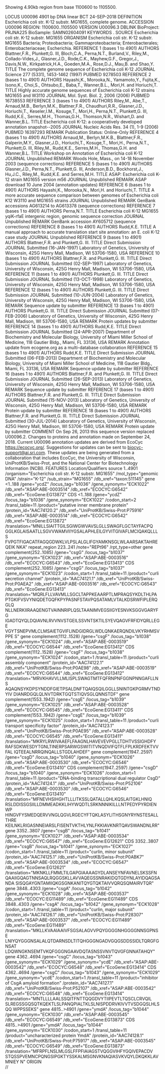 Showing 4.90kb region from base 1100600 to 1105500.

LOCUS       U00096                  4901 bp    DNA     linear   BCT 24-SEP-2018
DEFINITION  Escherichia coli str. K-12 substr. MG1655, complete genome.
ACCESSION   U00096 REGION: 1100600..1105500
VERSION     U00096.3
DBLINK      BioProject: PRJNA225
            BioSample: SAMN02604091
KEYWORDS    .
SOURCE      Escherichia coli str. K-12 substr. MG1655
  ORGANISM  Escherichia coli str. K-12 substr. MG1655
            Bacteria; Proteobacteria; Gammaproteobacteria; Enterobacterales;
            Enterobacteriaceae; Escherichia.
REFERENCE   1  (bases 1 to 4901)
  AUTHORS   Blattner,F.R., Plunkett,G. III, Bloch,C.A., Perna,N.T., Burland,V.,
            Riley,M., Collado-Vides,J., Glasner,J.D., Rode,C.K., Mayhew,G.F.,
            Gregor,J., Davis,N.W., Kirkpatrick,H.A., Goeden,M.A., Rose,D.J.,
            Mau,B. and Shao,Y.
  TITLE     The complete genome sequence of Escherichia coli K-12
  JOURNAL   Science 277 (5331), 1453-1462 (1997)
   PUBMED   9278503
REFERENCE   2  (bases 1 to 4901)
  AUTHORS   Hayashi,K., Morooka,N., Yamamoto,Y., Fujita,K., Isono,K., Choi,S.,
            Ohtsubo,E., Baba,T., Wanner,B.L., Mori,H. and Horiuchi,T.
  TITLE     Highly accurate genome sequences of Escherichia coli K-12 strains
            MG1655 and W3110
  JOURNAL   Mol. Syst. Biol. 2, 2006 (2006)
   PUBMED   16738553
REFERENCE   3  (bases 1 to 4901)
  AUTHORS   Riley,M., Abe,T., Arnaud,M.B., Berlyn,M.K., Blattner,F.R.,
            Chaudhuri,R.R., Glasner,J.D., Horiuchi,T., Keseler,I.M., Kosuge,T.,
            Mori,H., Perna,N.T., Plunkett,G. III, Rudd,K.E., Serres,M.H.,
            Thomas,G.H., Thomson,N.R., Wishart,D. and Wanner,B.L.
  TITLE     Escherichia coli K-12: a cooperatively developed annotation
            snapshot--2005
  JOURNAL   Nucleic Acids Res. 34 (1), 1-9 (2006)
   PUBMED   16397293
  REMARK    Publication Status: Online-Only
REFERENCE   4  (bases 1 to 4901)
  AUTHORS   Arnaud,M., Berlyn,M.K.B., Blattner,F.R., Galperin,M.Y.,
            Glasner,J.D., Horiuchi,T., Kosuge,T., Mori,H., Perna,N.T.,
            Plunkett,G. III, Riley,M., Rudd,K.E., Serres,M.H., Thomas,G.H. and
            Wanner,B.L.
  TITLE     Workshop on Annotation of Escherichia coli K-12
  JOURNAL   Unpublished
  REMARK    Woods Hole, Mass., on 14-18 November 2003 (sequence corrections)
REFERENCE   5  (bases 1 to 4901)
  AUTHORS   Glasner,J.D., Perna,N.T., Plunkett,G. III, Anderson,B.D.,
            Bockhorst,J., Hu,J.C., Riley,M., Rudd,K.E. and Serres,M.H.
  TITLE     ASAP: Escherichia coli K-12 strain MG1655 version m56
  JOURNAL   Unpublished
  REMARK    ASAP download 10 June 2004 (annotation updates)
REFERENCE   6  (bases 1 to 4901)
  AUTHORS   Hayashi,K., Morooka,N., Mori,H. and Horiuchi,T.
  TITLE     A more accurate sequence comparison between genomes of Escherichia
            coli K12 W3110 and MG1655 strains
  JOURNAL   Unpublished
  REMARK    GenBank accessions AG613214 to AG613378 (sequence corrections)
REFERENCE   7  (bases 1 to 4901)
  AUTHORS   Perna,N.T.
  TITLE     Escherichia coli K-12 MG1655 yqiK-rfaE intergenic region, genomic
            sequence correction
  JOURNAL   Unpublished
  REMARK    GenBank accession AY605712 (sequence corrections)
REFERENCE   8  (bases 1 to 4901)
  AUTHORS   Rudd,K.E.
  TITLE     A manual approach to accurate translation start site annotation: an
            E. coli K-12 case study
  JOURNAL   Unpublished
REFERENCE   9  (bases 1 to 4901)
  AUTHORS   Blattner,F.R. and Plunkett,G. III.
  TITLE     Direct Submission
  JOURNAL   Submitted (16-JAN-1997) Laboratory of Genetics, University of
            Wisconsin, 425G Henry Mall, Madison, WI 53706-1580, USA
REFERENCE   10 (bases 1 to 4901)
  AUTHORS   Blattner,F.R. and Plunkett,G. III.
  TITLE     Direct Submission
  JOURNAL   Submitted (02-SEP-1997) Laboratory of Genetics, University of
            Wisconsin, 425G Henry Mall, Madison, WI 53706-1580, USA
REFERENCE   11 (bases 1 to 4901)
  AUTHORS   Plunkett,G. III.
  TITLE     Direct Submission
  JOURNAL   Submitted (13-OCT-1998) Laboratory of Genetics, University of
            Wisconsin, 425G Henry Mall, Madison, WI 53706-1580, USA
REFERENCE   12 (bases 1 to 4901)
  AUTHORS   Plunkett,G. III.
  TITLE     Direct Submission
  JOURNAL   Submitted (10-JUN-2004) Laboratory of Genetics, University of
            Wisconsin, 425G Henry Mall, Madison, WI 53706-1580, USA
  REMARK    Sequence update by submitter
REFERENCE   13 (bases 1 to 4901)
  AUTHORS   Plunkett,G. III.
  TITLE     Direct Submission
  JOURNAL   Submitted (07-FEB-2006) Laboratory of Genetics, University of
            Wisconsin, 425G Henry Mall, Madison, WI 53706-1580, USA
  REMARK    Protein updates by submitter
REFERENCE   14 (bases 1 to 4901)
  AUTHORS   Rudd,K.E.
  TITLE     Direct Submission
  JOURNAL   Submitted (24-APR-2007) Department of Biochemistry and Molecular
            Biology, University of Miami Miller School of Medicine, 118 Gautier
            Bldg., Miami, FL 33136, USA
  REMARK    Annotation update from ecogene.org as a multi-database
            collaboration
REFERENCE   15 (bases 1 to 4901)
  AUTHORS   Rudd,K.E.
  TITLE     Direct Submission
  JOURNAL   Submitted (06-FEB-2013) Department of Biochemistry and Molecular
            Biology, University of Miami Miller School of Medicine, 118 Gautier
            Bldg., Miami, FL 33136, USA
  REMARK    Sequence update by submitter
REFERENCE   16 (bases 1 to 4901)
  AUTHORS   Blattner,F.R. and Plunkett,G. III.
  TITLE     Direct Submission
  JOURNAL   Submitted (26-SEP-2013) Laboratory of Genetics, University of
            Wisconsin, 425G Henry Mall, Madison, WI 53706-1580, USA
  REMARK    Sequence update by submitter
REFERENCE   17 (bases 1 to 4901)
  AUTHORS   Blattner,F.R. and Plunkett,G. III.
  TITLE     Direct Submission
  JOURNAL   Submitted (15-NOV-2013) Laboratory of Genetics, University of
            Wisconsin, 425G Henry Mall, Madison, WI 53706-1580, USA
  REMARK    Protein update by submitter
REFERENCE   18 (bases 1 to 4901)
  AUTHORS   Blattner,F.R. and Plunkett,G. III.
  TITLE     Direct Submission
  JOURNAL   Submitted (30-JUL-2014) Laboratory of Genetics, University of
            Wisconsin, 425G Henry Mall, Madison, WI 53706-1580, USA
  REMARK    Protein update by submitter
COMMENT     On Sep 26, 2013 this sequence version replaced U00096.2.
            Changes to proteins and annotation made on September 24, 2018.
            Current U00096 annotation updates are derived from EcoCyc
            https://ecocyc.org/.  Suggestions for updates can be sent to
            biocyc-support@ai.sri.com. These updates are being generated from a
            collaboration  that includes EcoCyc, the University of Wisconsin,
            UniProtKB/Swiss-Prot, and the National Center for Biotechnology
            Information (NCBI).
FEATURES             Location/Qualifiers
     source          1..4901
                     /organism="Escherichia coli str. K-12 substr. MG1655"
                     /mol_type="genomic DNA"
                     /strain="K-12"
                     /sub_strain="MG1655"
                     /db_xref="taxon:511145"
     gene            <1..188
                     /gene="ycdZ"
                     /locus_tag="b1036"
                     /gene_synonym="ECK1022"
                     /db_xref="ASAP:ABE-0003514"
                     /db_xref="ECOCYC:G6542"
                     /db_xref="EcoGene:EG13872"
     CDS             <1..188
                     /gene="ycdZ"
                     /locus_tag="b1036"
                     /gene_synonym="ECK1022"
                     /codon_start=2
                     /transl_table=11
                     /product="putative inner membrane protein"
                     /protein_id="AAC74120.2"
                     /db_xref="UniProtKB/Swiss-Prot:P75916"
                     /db_xref="ASAP:ABE-0003514"
                     /db_xref="ECOCYC:G6542"
                     /db_xref="EcoGene:EG13872"
                     /translation="MNILLSIAITTGILSGIWGWVAVSLGLLSWAGFLGCTAYFACPQ
                     GGLKGLAISAATLLSGVVWAMVIIYGSALAPHLEILGYVITGIVAFLMCIQAKQLLLS
                     FVPGTFIGACATFAGQGDWKLVLPSLALGLIFGYAMKNSGLWLAARSAKTAHREQEIK
                     NKA"
     repeat_region   223..241
                     /note="REPt96"
                     /rpt_type=other
     gene            complement(252..1085)
                     /gene="csgG"
                     /locus_tag="b1037"
                     /gene_synonym="ECK1023"
                     /db_xref="ASAP:ABE-0003516"
                     /db_xref="ECOCYC:G6543"
                     /db_xref="EcoGene:EG13413"
     CDS             complement(252..1085)
                     /gene="csgG"
                     /locus_tag="b1037"
                     /gene_synonym="ECK1023"
                     /codon_start=1
                     /transl_table=11
                     /product="curli secretion channel"
                     /protein_id="AAC74121.1"
                     /db_xref="UniProtKB/Swiss-Prot:P0AEA2"
                     /db_xref="ASAP:ABE-0003516"
                     /db_xref="ECOCYC:G6543"
                     /db_xref="EcoGene:EG13413"
                     /translation="MQRLFLLVAVMLLSGCLTAPPKEAARPTLMPRAQSYKDLTHLPA
                     PTGKIFVSVYNIQDETGQFKPYPASNFSTAVPQSATAMLVTALKDSRWFIPLERQGLQ
                     NLLNERKIIRAAQENGTVAINNRIPLQSLTAANIMVEGSIIGYESNVKSGGVGARYFG
                     IGADTQYQLDQIAVNLRVVNVSTGEILSSVNTSKTILSYEVQAGVFRFIDYQRLLEGE
                     VGYTSNEPVMLCLMSAIETGVIFLINDGIDRGLWDLQNKAERQNDILVKYRHMSVPPE
                     S"
     gene            complement(1112..1528)
                     /gene="csgF"
                     /locus_tag="b1038"
                     /gene_synonym="ECK1024"
                     /db_xref="ASAP:ABE-0003519"
                     /db_xref="ECOCYC:G6544"
                     /db_xref="EcoGene:EG13412"
     CDS             complement(1112..1528)
                     /gene="csgF"
                     /locus_tag="b1038"
                     /gene_synonym="ECK1024"
                     /codon_start=1
                     /transl_table=11
                     /product="curli assembly component"
                     /protein_id="AAC74122.1"
                     /db_xref="UniProtKB/Swiss-Prot:P0AE98"
                     /db_xref="ASAP:ABE-0003519"
                     /db_xref="ECOCYC:G6544"
                     /db_xref="EcoGene:EG13412"
                     /translation="MRVKHAVVLLMLISPLSWAGTMTFQFRNPNFGGNPNNGAFLLNS
                     AQAQNSYKDPSYNDDFGIETPSALDNFTQAIQSQILGGLLSNINTGKPGRMVTNDYIV
                     DIANRDGQLQLNVTDRKTGQTSTIQVSGLQNNSTDF"
     gene            complement(1553..1942)
                     /gene="csgE"
                     /locus_tag="b1039"
                     /gene_synonym="ECK1025"
                     /db_xref="ASAP:ABE-0003528"
                     /db_xref="ECOCYC:G6545"
                     /db_xref="EcoGene:EG13411"
     CDS             complement(1553..1942)
                     /gene="csgE"
                     /locus_tag="b1039"
                     /gene_synonym="ECK1025"
                     /codon_start=1
                     /transl_table=11
                     /product="curli transport specificity factor"
                     /protein_id="AAC74123.1"
                     /db_xref="UniProtKB/Swiss-Prot:P0AE95"
                     /db_xref="ASAP:ABE-0003528"
                     /db_xref="ECOCYC:G6545"
                     /db_xref="EcoGene:EG13411"
                     /translation="MKRYLRWIVAAEFLFAAGNLHAVEVEVPGLLTDHTVSSIGHDFY
                     RAFSDKWESDYTGNLTINERPSARWGSWITITVNQDVIFQTFLFPLKRDFEKTVVFAL
                     IQTEEALNRRQINQALLSTGDLAHDEF"
     gene            complement(1947..2597)
                     /gene="csgD"
                     /locus_tag="b1040"
                     /gene_synonym="ECK1026"
                     /db_xref="ASAP:ABE-0003530"
                     /db_xref="ECOCYC:G6546"
                     /db_xref="EcoGene:EG13410"
     CDS             complement(1947..2597)
                     /gene="csgD"
                     /locus_tag="b1040"
                     /gene_synonym="ECK1026"
                     /codon_start=1
                     /transl_table=11
                     /product="DNA-binding transcriptional dual regulator CsgD"
                     /protein_id="AAC74124.1"
                     /db_xref="UniProtKB/Swiss-Prot:P52106"
                     /db_xref="ASAP:ABE-0003530"
                     /db_xref="ECOCYC:G6546"
                     /db_xref="EcoGene:EG13410"
                     /translation="MFNEVHSIHGHTLLLITKSSLQATALLQHLKQSLAITGKLHNIQ
                     RSLDDISSGSIILLDMMEADKKLIHYWQDTLSRKNNNIKILLLNTPEDYPYRDIENWP
                     HINGVFYSMEDQERVVNGLQGVLRGECYFTQKLASYLITHSGNYRYNSTESALLTHRE
                     KEILNKLRIGASNNEIARSLFISENTVKTHLYNLFKKIAVKNRTQAVSWANDNLRR"
     gene            3352..3807
                     /gene="csgB"
                     /locus_tag="b1041"
                     /gene_synonym="ECK1027"
                     /db_xref="ASAP:ABE-0003534"
                     /db_xref="ECOCYC:G6547"
                     /db_xref="EcoGene:EG12621"
     CDS             3352..3807
                     /gene="csgB"
                     /locus_tag="b1041"
                     /gene_synonym="ECK1027"
                     /codon_start=1
                     /transl_table=11
                     /product="curlin, minor subunit"
                     /protein_id="AAC74125.1"
                     /db_xref="UniProtKB/Swiss-Prot:P0ABK7"
                     /db_xref="ASAP:ABE-0003534"
                     /db_xref="ECOCYC:G6547"
                     /db_xref="EcoGene:EG12621"
                     /translation="MKNKLLFMMLTILGAPGIAAAAGYDLANSEYNFAVNELSKSSFN
                     QAAIIGQAGTNNSAQLRQGGSKLLAVVAQEGSSNRAKIDQTGDYNLAYIDQAGSANDA
                     SISQGAYGNTAMIIQKGSGNKANITQYGTQKTAIVVQRQSQMAIRVTQR"
     gene            3848..4303
                     /gene="csgA"
                     /locus_tag="b1042"
                     /gene_synonym="ECK1028"
                     /db_xref="ASAP:ABE-0003537"
                     /db_xref="ECOCYC:EG11489"
                     /db_xref="EcoGene:EG11489"
     CDS             3848..4303
                     /gene="csgA"
                     /locus_tag="b1042"
                     /gene_synonym="ECK1028"
                     /codon_start=1
                     /transl_table=11
                     /product="curlin, major subunit"
                     /protein_id="AAC74126.1"
                     /db_xref="UniProtKB/Swiss-Prot:P28307"
                     /db_xref="ASAP:ABE-0003537"
                     /db_xref="ECOCYC:EG11489"
                     /db_xref="EcoGene:EG11489"
                     /translation="MKLLKVAAIAAIVFSGSALAGVVPQYGGGGNHGGGGNNSGPNSE
                     LNIYQYGGGNSALALQTDARNSDLTITQHGGGNGADVGQGSDDSSIDLTQRGFGNSAT
                     LDQWNGKNSEMTVKQFGGGNGAAVDQTASNSSVNVTQVGFGNNATAHQY"
     gene            4362..4694
                     /gene="csgC"
                     /locus_tag="b1043"
                     /gene_synonym="ECK1029"
                     /gene_synonym="ycdE"
                     /db_xref="ASAP:ABE-0003542"
                     /db_xref="ECOCYC:G6548"
                     /db_xref="EcoGene:EG13414"
     CDS             4362..4694
                     /gene="csgC"
                     /locus_tag="b1043"
                     /gene_synonym="ECK1029"
                     /gene_synonym="ycdE"
                     /codon_start=1
                     /transl_table=11
                     /product="inhibitor of CsgA amyloid formation"
                     /protein_id="AAC74127.1"
                     /db_xref="UniProtKB/Swiss-Prot:P52107"
                     /db_xref="ASAP:ABE-0003542"
                     /db_xref="ECOCYC:G6548"
                     /db_xref="EcoGene:EG13414"
                     /translation="MNTLLLLAALSSQITFNTTQQGDVYTIIPEVTLTQSCLCRVQIL
                     SLREGSSGQSQTKQEKTLSLPANQPIALTKLSLNISPDDRVKIVVTVSDGQSLHLSQQ
                     WPPSSEKS"
     gene            4815..>4901
                     /gene="ymdA"
                     /locus_tag="b1044"
                     /gene_synonym="ECK1030"
                     /db_xref="ASAP:ABE-0003545"
                     /db_xref="ECOCYC:G6549"
                     /db_xref="EcoGene:EG13873"
     CDS             4815..>4901
                     /gene="ymdA"
                     /locus_tag="b1044"
                     /gene_synonym="ECK1030"
                     /codon_start=1
                     /transl_table=11
                     /product="uncharacterized protein YmdA"
                     /protein_id="AAC74128.1"
                     /db_xref="UniProtKB/Swiss-Prot:P75917"
                     /db_xref="ASAP:ABE-0003545"
                     /db_xref="ECOCYC:G6549"
                     /db_xref="EcoGene:EG13873"
                     /translation="MFRPFLNSLMLGSLFFPFIAIAGSTVQGGVIHFYGQIVEPACDV
                     STQSSPVEMNCPQNGSIPGKTYSSKALMSGNVKNAQIASVKVQYLDKQKKLAVMNIEY
                     N"
ORIGIN      
//
